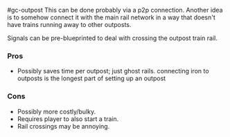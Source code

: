 #gc-outpost 
This can be done probably via a p2p connection.
Another idea is to somehow connect it with the main rail network in a way that doesn't have trains running away to other outposts.

Signals can be pre-blueprinted to deal with crossing the outpost train rail.

### Pros

- Possibly saves time per outpost; just ghost rails. connecting iron to outposts is the longest part of setting up an outpost

### Cons

- Possibly more costly/bulky.
- Requires player to also start a train.
- Rail crossings may be annoying.
